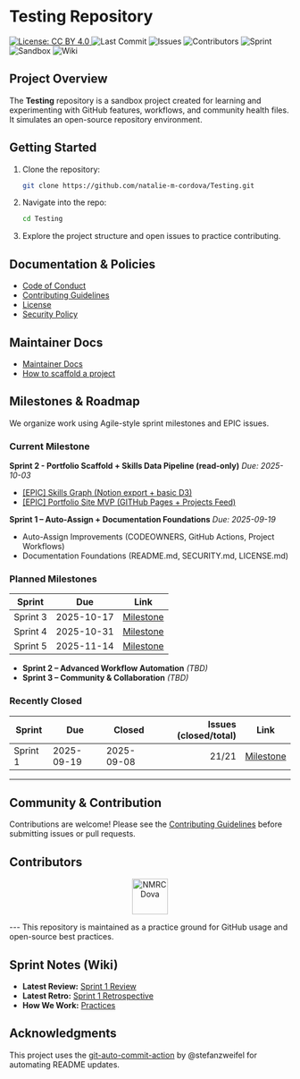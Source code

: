 # Testing Repository

<p>
  <a href="LICENSE.md">
    <img alt="License: CC BY 4.0" src="https://img.shields.io/badge/License-CC%20BY%204.0-lightgrey.svg">
  </a>
  <img alt="Last Commit" src="https://img.shields.io/github/last-commit/natalie-m-cordova/Testing">
  <img alt="Issues" src="https://img.shields.io/github/issues/natalie-m-cordova/Testing">
  <img alt="Contributors" src="https://img.shields.io/github/contributors/natalie-m-cordova/Testing">
  <!-- SPRINT BADGE START -->
<img alt="Sprint" src="https://img.shields.io/badge/Sprint-2--In--Progress-blue">
<!-- SPRINT BADGE END -->
  <img alt="Sandbox" src="https://img.shields.io/badge/Repo-Sandbox-purple">
  <img alt="Wiki" src="https://img.shields.io/badge/wiki-available-pink">
</p>

## Project Overview
The **Testing** repository is a sandbox project created for learning and experimenting with GitHub features, workflows, and community health files. 
It simulates an open-source repository environment.

## Getting Started
1. Clone the repository:
   ```bash
   git clone https://github.com/natalie-m-cordova/Testing.git
   ```

2. Navigate into the repo:
   ```bash
   cd Testing
   ```

3. Explore the project structure and open issues to practice contributing.

## Documentation & Policies
- [Code of Conduct](CODE_OF_CONDUCT.md)
- [Contributing Guidelines](CONTRIBUTING.md)
- [License](LICENSE.md)
- [Security Policy](SECURITY.md)

## Maintainer Docs
- [Maintainer Docs](.github/handbook/)
- [How to scaffold a project](.github/handbook/SOP-projects-metadata-validation-build.md)

## Milestones & Roadmap
We organize work using Agile-style sprint milestones and EPIC issues.

### Current Milestone
<!-- SPRINTS:CURRENT START -->
**Sprint 2 - Portfolio Scaffold + Skills Data Pipeline (read-only)** *Due: 2025-10-03*
- [[EPIC] Skills Graph (Notion export + basic D3)](https://github.com/natalie-m-cordova/Testing/issues/43)
- [[EPIC] Portfolio Site MVP (GITHub Pages + Projects Feed)](https://github.com/natalie-m-cordova/Testing/issues/42)
<!-- SPRINTS:CURRENT END -->
**Sprint 1 – Auto-Assign + Documentation Foundations**
*Due: 2025-09-19*
- Auto-Assign Improvements (CODEOWNERS, GitHub Actions, Project Workflows)
- Documentation Foundations (README.md, SECURITY.md, LICENSE.md)

### Planned Milestones
<!-- SPRINTS:PLANNED START -->
| Sprint | Due | Link |
|---|---|---|
| Sprint 3 | 2025-10-17 | [Milestone](https://github.com/natalie-m-cordova/Testing/milestone/3) |
| Sprint 4 | 2025-10-31 | [Milestone](https://github.com/natalie-m-cordova/Testing/milestone/4) |
| Sprint 5 | 2025-11-14 | [Milestone](https://github.com/natalie-m-cordova/Testing/milestone/5) |
<!-- SPRINTS:PLANNED END -->
- **Sprint 2 – Advanced Workflow Automation** *(TBD)*
- **Sprint 3 – Community & Collaboration** *(TBD)*

### Recently Closed
<!-- SPRINTS:CLOSED START -->
| Sprint | Due | Closed | Issues (closed/total) | Link |
|---|---|---|---:|---|
| Sprint 1 | 2025-09-19 | 2025-09-08 | 21/21 | [Milestone](https://github.com/natalie-m-cordova/Testing/milestone/1) |
<!-- SPRINTS:CLOSED END -->

---

## Community & Contribution
Contributions are welcome! Please see the [Contributing Guidelines](CONTRIBUTING.md) before submitting issues or pull requests.

## Contributors
<!-- CONTRIBUTORS:START -->
<p align="center">
  <a href="https://github.com/NMRCDova" title="NMRCDova • 319 contributions (12 mo)"><img src="https://avatars.githubusercontent.com/u/165925611?v=4&s=64" width="64px" alt="NMRCDova" /></a>
</p>
<!-- CONTRIBUTORS:END -->
<!-- PREV-BLOCK:START -->
<!-- PREV-BLOCK:END -->
---
This repository is maintained as a practice ground for GitHub usage and open-source best practices.

## Sprint Notes (Wiki)

- **Latest Review:** [Sprint 1 Review](../../wiki/Sprints/Sprint-1-Review)
- **Latest Retro:** [Sprint 1 Retrospective](../../wiki/Sprints/Sprint-1-Retrospective)
- **How We Work:** [Practices](../../wiki/Practices/How-We-Work)

## Acknowledgments
This project uses the [git-auto-commit-action](https://github.com/stefanzweifel/git-auto-commit-action) by @stefanzweifel for automating README updates.
